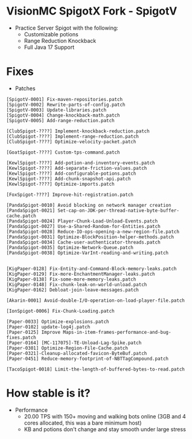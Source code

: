 # VisionMC SpigotX Fork - SpigotV
 
- Practice Server Spigot with the following:
  - Customizable potions
  - Range Reduction Knockback
  - Full Java 17 Support 

# Fixes

- Patches

```
[SpigotV-0001] Fix-maven-repositories.patch
[SpigotV-0002] Rewrite-parts-of-config.patch
[SpigotV-0003] Update-libraries.patch
[SpigotV-0004] Change-knockback-math.patch
[SpigotV-0005] Add-range-reduction.patch

[ClubSpigot-????] Implement-knockback-reduction.patch
[ClubSpigot-????] Implement-range-reduction.patch
[ClubSpigot-????] Optimize-velocity-packet.patch

[GoatSpigot-????] Custom-tps-command.patch

[KewlSpigot-????] Add-potion-and-inventory-events.patch
[KewlSpigot-????] Add-separate-friction-values.patch
[KewlSpigot-????] Add-configurable-potions.patch
[KewlSpigot-????] Add-chunk-snapshot-api.patch
[KewlSpigot-????] Optimize-imports.patch

[FoxSpigot-????] Improve-hit-registration.patch

[PandaSpigot-0010] Avoid blocking on network manager creation
[PandaSpigot-0021] Set-cap-on-JDK-per-thread-native-byte-buffer-cache.patch
[PandaSpigot-0024] Player-Chunk-Load-Unload-Events.patch
[PandaSpigot-0027] Use-a-Shared-Random-for-Entities.patch
[PandaSpigot-0028] Reduce-IO-ops-opening-a-new-region-file.patch
[PandaSpigot-0031] Optimize-BlockPosition-helper-methods.patch
[PandaSpigot-0034] Cache-user-authenticator-threads.patch
[PandaSpigot-0035] Optimize-Network-Queue.patch
[PandaSpigot-0038] Optimize-VarInt-reading-and-writing.patch


[KigPaper-0128] Fix-Entity-and-Command-Block-memory-leaks.patch
[KigPaper-0129] Fix-more-EnchantmentManager-leaks.patch
[KigPaper-0138] Fix-some-more-memory-leaks.patch
[KigPaper-0148] Fix-chunk-leak-on-world-unload.patch
[KigPaper-0162] Debloat-join-leave-messages.patch

[Akarin-0001] Avoid-double-I/O-operation-on-load-player-file.patch

[IonSpigot-0006] Fix-Chunk-Loading.patch

[Paper-0033] Optimize-explosions.patch
[Paper-0102] update-log4j.patch
[Paper-0125] Improve Maps-in-item-frames-performance-and-bug-fixes.patch
[Paper-0164] [MC-117075]-TE-Unload-Lag-Spike.patch
[Paper-0301] Optimize-Region-File-Cache.patch
[Paper-0321]-Cleanup-allocated-favicon-ByteBuf.patch
[Paper-0451] Reduce-memory-footprint-of-NBTTagCompound.patch

[TacoSpigot-0018] Limit-the-length-of-buffered-bytes-to-read.patch
```

# How stable is it?

- Performance
  - 20.00 TPS with 150+ moving and walking bots online (3GB and 4 cores allocated, this was a bare minimum host)
  - KB and potions don't change and stay smooth under large stress
